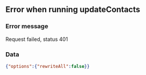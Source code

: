 ## Error when running updateContacts
### Error message

Request failed, status 401
### Data

```json
{"options":{"rewriteAll":false}}
```
